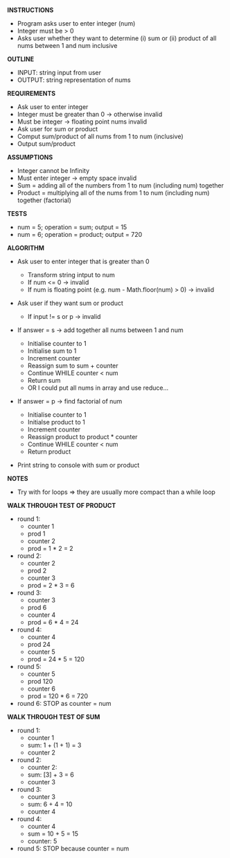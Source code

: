 **INSTRUCTIONS**
- Program asks user to enter integer (num)
- Integer must be > 0 
- Asks user whether they want to determine (i) sum or (ii) product of all nums between 1 and num inclusive

**OUTLINE**
- INPUT: string input from user
- OUTPUT: string representation of nums

**REQUIREMENTS**
- Ask user to enter integer
- Integer must be greater than 0 -> otherwise invalid
- Must be integer -> floating point nums invalid
- Ask user for sum or product
- Comput sum/product of all nums from 1 to num (inclusive)
- Output sum/product

**ASSUMPTIONS**
- Integer cannot be Infinity
- Must enter integer -> empty space invalid
- Sum = adding all of the numbers from 1 to num (including num) together
- Product = multiplying all of the nums from 1 to num (including num) together (factorial)

**TESTS**
- num = 5; operation = sum; output = 15
- num = 6; operation = product; output = 720

**ALGORITHM**
- Ask user to enter integer that is greater than 0
  - Transform string intput to num
  - If num <= 0 -> invalid
  - If num is floating point (e.g. num - Math.floor(num) > 0) -> invalid
- Ask user if they want sum or product
  - If input != s or p -> invalid

- If answer = s -> add together all nums between 1 and num
  - Initialise counter to 1
  - Initialise sum to 1
  - Increment counter
  - Reassign sum to sum + counter
  - Continue WHILE counter < num
  - Return sum
  - OR I could put all nums in array and use reduce...

- If answer = p -> find factorial of num
  - Initialise counter to 1
  - Initialse product to 1
  - Increment counter
  - Reassign product to product * counter
  - Continue WHILE counter < num
  - Return product

- Print string to console with sum or product

**NOTES**
- Try with for loops => they are usually more compact than a while loop


**WALK THROUGH TEST OF PRODUCT**
- round 1: 
  - counter 1
  - prod 1
  - counter 2
  - prod = 1 * 2 = 2
- round 2: 
  - counter 2
  - prod 2
  - counter 3
  - prod = 2 * 3 = 6
- round 3: 
  - counter 3
  - prod 6
  - counter 4
  - prod = 6 * 4 = 24
- round 4: 
  - counter 4 
  - prod 24
  - counter 5
  - prod = 24 * 5 = 120
- round 5: 
  - counter 5
  - prod 120
  - counter 6
  - prod = 120 * 6 = 720
- round 6: STOP as counter = num 


**WALK THROUGH TEST OF SUM**
- round 1: 
  - counter 1
  - sum: 1 + (1 + 1) = 3
  - counter 2
- round 2: 
  - counter 2: 
  - sum: [3] + 3 = 6
  - counter 3
- round 3: 
  - counter 3
  - sum: 6 + 4 = 10
  - counter 4
- round 4: 
  - counter 4
  - sum = 10 + 5 = 15
  - counter: 5
- round 5: STOP because counter = num


